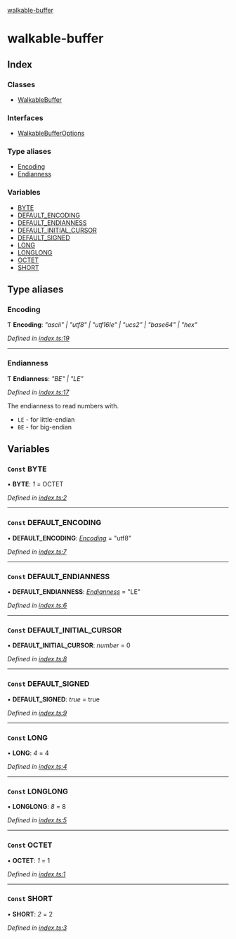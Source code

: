 [walkable-buffer](README.md)

# walkable-buffer

## Index

### Classes

* [WalkableBuffer](classes/walkablebuffer.md)

### Interfaces

* [WalkableBufferOptions](interfaces/walkablebufferoptions.md)

### Type aliases

* [Encoding](README.md#encoding)
* [Endianness](README.md#endianness)

### Variables

* [BYTE](README.md#const-byte)
* [DEFAULT_ENCODING](README.md#const-default_encoding)
* [DEFAULT_ENDIANNESS](README.md#const-default_endianness)
* [DEFAULT_INITIAL_CURSOR](README.md#const-default_initial_cursor)
* [DEFAULT_SIGNED](README.md#const-default_signed)
* [LONG](README.md#const-long)
* [LONGLONG](README.md#const-longlong)
* [OCTET](README.md#const-octet)
* [SHORT](README.md#const-short)

## Type aliases

###  Encoding

Ƭ **Encoding**: *"ascii" | "utf8" | "utf16le" | "ucs2" | "base64" | "hex"*

*Defined in [index.ts:19](https://github.com/oBusk/walkable-buffer/blob/2e5c745/src/index.ts#L19)*

___

###  Endianness

Ƭ **Endianness**: *"BE" | "LE"*

*Defined in [index.ts:17](https://github.com/oBusk/walkable-buffer/blob/2e5c745/src/index.ts#L17)*

The endianness to read numbers with.

* `LE` - for little-endian
* `BE` - for big-endian

## Variables

### `Const` BYTE

• **BYTE**: *1* = OCTET

*Defined in [index.ts:2](https://github.com/oBusk/walkable-buffer/blob/2e5c745/src/index.ts#L2)*

___

### `Const` DEFAULT_ENCODING

• **DEFAULT_ENCODING**: *[Encoding](README.md#encoding)* = "utf8"

*Defined in [index.ts:7](https://github.com/oBusk/walkable-buffer/blob/2e5c745/src/index.ts#L7)*

___

### `Const` DEFAULT_ENDIANNESS

• **DEFAULT_ENDIANNESS**: *[Endianness](README.md#endianness)* = "LE"

*Defined in [index.ts:6](https://github.com/oBusk/walkable-buffer/blob/2e5c745/src/index.ts#L6)*

___

### `Const` DEFAULT_INITIAL_CURSOR

• **DEFAULT_INITIAL_CURSOR**: *number* = 0

*Defined in [index.ts:8](https://github.com/oBusk/walkable-buffer/blob/2e5c745/src/index.ts#L8)*

___

### `Const` DEFAULT_SIGNED

• **DEFAULT_SIGNED**: *true* = true

*Defined in [index.ts:9](https://github.com/oBusk/walkable-buffer/blob/2e5c745/src/index.ts#L9)*

___

### `Const` LONG

• **LONG**: *4* = 4

*Defined in [index.ts:4](https://github.com/oBusk/walkable-buffer/blob/2e5c745/src/index.ts#L4)*

___

### `Const` LONGLONG

• **LONGLONG**: *8* = 8

*Defined in [index.ts:5](https://github.com/oBusk/walkable-buffer/blob/2e5c745/src/index.ts#L5)*

___

### `Const` OCTET

• **OCTET**: *1* = 1

*Defined in [index.ts:1](https://github.com/oBusk/walkable-buffer/blob/2e5c745/src/index.ts#L1)*

___

### `Const` SHORT

• **SHORT**: *2* = 2

*Defined in [index.ts:3](https://github.com/oBusk/walkable-buffer/blob/2e5c745/src/index.ts#L3)*
